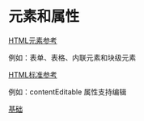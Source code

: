 # 元素和属性

[HTML元素参考](https://developer.mozilla.org/zh-CN/docs/Web/HTML/Element)


例如：表单、表格、内联元素和块级元素


[HTML标准参考](https://developer.mozilla.org/zh-CN/docs/Web/HTML/Attributes)


例如：contentEditable 属性支持编辑


[基础](https://developer.mozilla.org/zh-CN/docs/Web/Guide/HTML/HTML5)